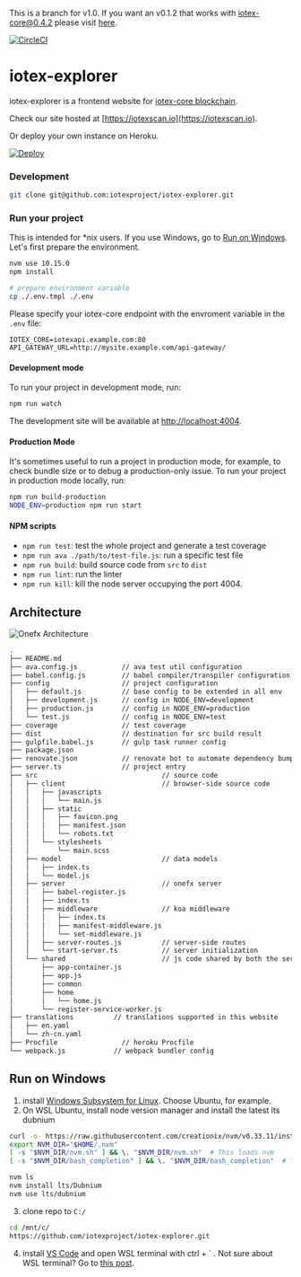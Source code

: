 This is a branch for v1.0. If you want an v0.1.2 that works with iotex-core@0.4.2 please visit [here](https://github.com/iotexproject/iotex-explorer/tree/0.1.2).

[![CircleCI](https://circleci.com/gh/iotexproject/iotex-explorer.svg?style=svg)](https://circleci.com/gh/iotexproject/iotex-explorer)

# iotex-explorer

iotex-explorer is a frontend website for [iotex-core blockchain](https://github.com/iotexproject/iotex-core).

Check our site hosted at [https://iotexscan.io](https://iotexscan.io).

Or deploy your own instance on Heroku.

<a href="https://heroku.com/deploy?template=https://github.com/iotexproject/iotex-explorer">
  <img src="https://www.herokucdn.com/deploy/button.svg" alt="Deploy">
</a>

### Development

```bash
git clone git@github.com:iotexproject/iotex-explorer.git
```

### Run your project

This is intended for \*nix users. If you use Windows, go to [Run on Windows](#run-on-windows). Let's first prepare the environment.

```bash
nvm use 10.15.0
npm install

# prepare environment variable
cp ./.env.tmpl ./.env
```

Please specify your iotex-core endpoint with the envroment variable in the `.env` file:

```
IOTEX_CORE=iotexapi.example.com:80
API_GATEWAY_URL=http://mysite.example.com/api-gateway/
```

#### Development mode

To run your project in development mode, run:

```bash
npm run watch
```

The development site will be available at [http://localhost:4004](http://localhost:4004).

#### Production Mode

It's sometimes useful to run a project in production mode, for example, to check bundle size or to debug a production-only issue. To run your project in production mode locally, run:

```bash
npm run build-production
NODE_ENV=production npm run start
```

#### NPM scripts

- `npm run test`: test the whole project and generate a test coverage
- `npm run ava ./path/to/test-file.js`: run a specific test file
- `npm run build`: build source code from `src` to `dist`
- `npm run lint`: run the linter
- `npm run kill`: kill the node server occupying the port 4004.

## Architecture

![Onefx Architecture](https://res.cloudinary.com/dohtidfqh/image/upload/v1546379050/web-guiguio/onefx-architecture.png)

```txt
.
├── README.md
├── ava.config.js           // ava test util configuration
├── babel.config.js         // babel compiler/transpiler configuration
├── config                  // project configuration
│   ├── default.js          // base config to be extended in all env
│   ├── development.js      // config in NODE_ENV=development
│   ├── production.js       // config in NODE_ENV=production
│   └── test.js             // config in NODE_ENV=test
├── coverage                // test coverage
├── dist                    // destination for src build result
├── gulpfile.babel.js       // gulp task runner config
├── package.json
├── renovate.json           // renovate bot to automate dependency bumps
├── server.ts               // project entry
├── src                               // source code
│   ├── client                        // browser-side source code
│   │   ├── javascripts
│   │   │   └── main.js
│   │   ├── static
│   │   │   ├── favicon.png
│   │   │   ├── manifest.json
│   │   │   └── robots.txt
│   │   └── stylesheets
│   │       └── main.scss
│   ├── model                         // data models
│   │   ├── index.ts
│   │   └── model.js
│   ├── server                        // onefx server
│   │   ├── babel-register.js
│   │   ├── index.ts
│   │   ├── middleware                // koa middleware
│   │   │   ├── index.ts
│   │   │   ├── manifest-middleware.js
│   │   │   └── set-middleware.js
│   │   ├── server-routes.js          // server-side routes
│   │   └── start-server.ts           // server initialization
│   └── shared                        // js code shared by both the server and the client
│       ├── app-container.js
│       ├── app.js
│       ├── common
│       ├── home
│       │   └── home.js
│       └── register-service-worker.js
├── translations          // translations supported in this website
│   ├── en.yaml
│   └── zh-cn.yaml
├── Procfile                // heroku Procfile
└── webpack.js            // webpack bundler config
```

## Run on Windows

1.  install [Windows Subsystem for Linux](https://docs.microsoft.com/en-us/windows/wsl/install-win10). Choose Ubuntu, for example.
2.  On WSL Ubuntu, install node version manager and install the latest lts dubnium

```bash
curl -o- https://raw.githubusercontent.com/creationix/nvm/v0.33.11/install.sh | bash
export NVM_DIR="$HOME/.nvm"
[ -s "$NVM_DIR/nvm.sh" ] && \. "$NVM_DIR/nvm.sh"  # This loads nvm
[ -s "$NVM_DIR/bash_completion" ] && \. "$NVM_DIR/bash_completion"  # This loads nvm bash_completion

nvm ls
nvm install lts/Dubnium
nvm use lts/dubnium
```

3.  clone repo to `C:/`

```bash
cd /mnt/c/
https://github.com/iotexproject/iotex-explorer.git
```

4.  install [VS Code](https://code.visualstudio.com/) and open WSL terminal with ctrl + \` . Not sure about WSL terminal? Go to [this post](https://blogs.msdn.microsoft.com/commandline/2017/10/27/running-node-js-on-wsl-from-visual-studio-code/).
